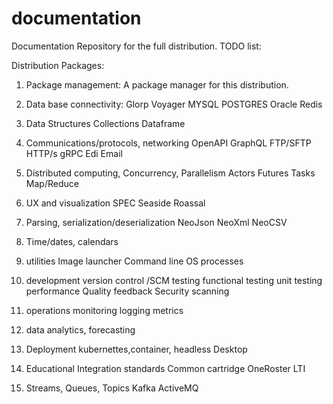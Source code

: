 # documentation
Documentation Repository for the full distribution.
 TODO list:

Distribution Packages:

1. Package management:
    A package manager for this distribution.

2. Data base connectivity:
    Glorp
    Voyager
    MYSQL
    POSTGRES
    Oracle
    Redis
    
3. Data Structures
    Collections 
    Dataframe

4. Communications/protocols, networking
     OpenAPI
     GraphQL
     FTP/SFTP
     HTTP/s
     gRPC
     Edi
     Email

5. Distributed computing, Concurrency, Parallelism
     Actors
     Futures
     Tasks
     Map/Reduce    

6. UX and visualization
    SPEC
    Seaside
    Roassal 

7. Parsing, serialization/deserialization
     NeoJson
     NeoXml
     NeoCSV

8. Time/dates, calendars

9. utilities 
    Image launcher
    Command line
    OS processes

10. development
     version control /SCM
     testing functional
     testing unit
     testing performance
     Quality feedback 
     Security scanning 

11. operations 
      monitoring
      logging
      metrics

12. data analytics, forecasting 
    

12. Deployment
      kubernettes,container, headless 
      Desktop

13. Educational Integration standards
      Common cartridge
      OneRoster
      LTI

13. Streams, Queues, Topics
     Kafka
     ActiveMQ
     


    
    
   
